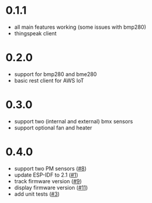 # 0.1.1

- all main features working (some issues with bmp280)
- thingspeak client

# 0.2.0

- support for bmp280 and bme280
- basic rest client for AWS IoT

# 0.3.0

- support two (internal and external) bmx sensors
- support optional fan and heater

# 0.4.0

- support two PM sensors ([#8](https://github.com/openairproject/sensor-esp32/issues/8))
- update ESP-IDF to 2.1 ([#1](https://github.com/openairproject/sensor-esp32/issues/1))
- track firmware version ([#9](https://github.com/openairproject/sensor-esp32/issues/9))
- display firmware version ([#11](https://github.com/openairproject/sensor-esp32/issues/11))
- add unit tests ([#3](https://github.com/openairproject/sensor-esp32/issues/3))
